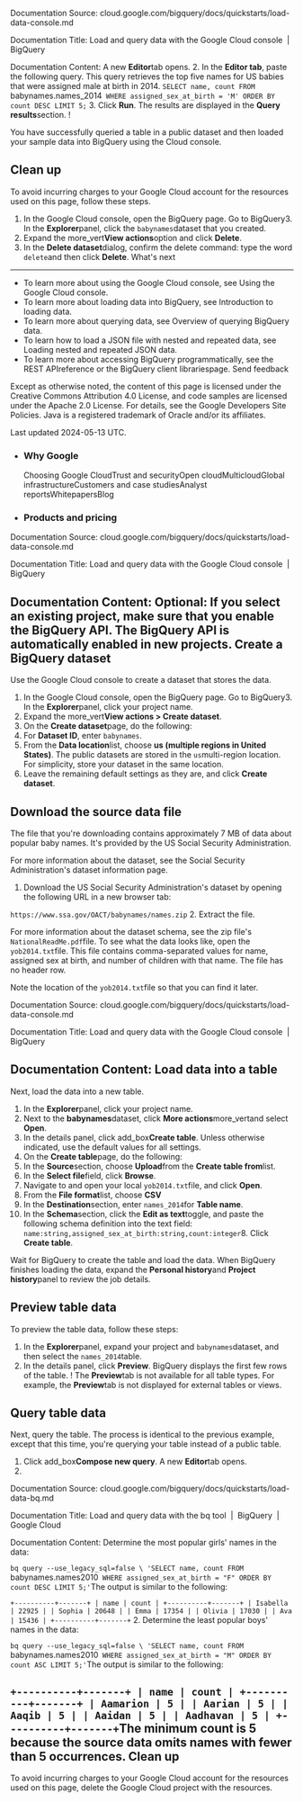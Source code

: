 Documentation Source:
cloud.google.com/bigquery/docs/quickstarts/load-data-console.md

Documentation Title:
Load and query data with the Google Cloud console  |  BigQuery

Documentation Content:
A new **Editor**tab opens.
2. In the **Editor
 tab**, paste the following query. This query
 retrieves the top five names for US babies that were assigned male at birth
 in 2014. `SELECT
 name,
 count
 FROM
 `babynames.names_2014`
 WHERE
 assigned_sex_at_birth = 'M'
 ORDER BY
 count DESC
 LIMIT
 5;`
3. Click **Run**. The results are displayed
 in the **Query results**section. !

You have successfully queried a table in a public dataset and then loaded your
sample data into BigQuery using the Cloud console.

Clean up
--------

To avoid incurring charges to your Google Cloud account for
 the resources used on this page, follow these steps.
 

1. In the Google Cloud console, open the BigQuery page.
Go to BigQuery3. In the **Explorer**panel, click the `babynames`dataset
 that you created.
4. Expand the more\_vert**View actions**option and click **Delete**.
5. In the **Delete dataset**dialog, confirm the delete command: type the word
 `delete`and then click **Delete**.
What's next
-----------

* To learn more about using the Google Cloud console, see
 Using the Google Cloud console.
* To learn more about loading data into BigQuery, see
 Introduction to loading data.
* To learn more about querying data, see
 Overview of querying BigQuery data.
* To learn how to load a JSON file with nested and repeated data, see
 Loading nested and repeated JSON data.
* To learn more about accessing BigQuery programmatically, see
 the REST APIreference or the
 BigQuery client librariespage.
Send feedback
 
 Except as otherwise noted, the content of this page is licensed under the Creative Commons Attribution 4.0 License, and code samples are licensed under the Apache 2.0 License. For details, see the Google Developers Site Policies. Java is a registered trademark of Oracle and/or its affiliates.

Last updated 2024-05-13 UTC.

* ### Why Google


	Choosing Google CloudTrust and securityOpen cloudMulticloudGlobal infrastructureCustomers and case studiesAnalyst reportsWhitepapersBlog
* ### Products and pricing



Documentation Source:
cloud.google.com/bigquery/docs/quickstarts/load-data-console.md

Documentation Title:
Load and query data with the Google Cloud console  |  BigQuery

Documentation Content:
Optional: If you
 select an existing project, make sure that you
 enable
 the BigQuery API. The BigQuery API is automatically
 enabled in new projects.
Create a BigQuery dataset
-------------------------

Use the Google Cloud console to create a dataset that stores the data.

1. In the Google Cloud console, open the BigQuery page.
Go to BigQuery3. In the
 **Explorer**panel, click your project name.
4. Expand the more\_vert**View actions > Create dataset**.
5. On the **Create dataset**page, do the following:
1. For
 **Dataset ID**, enter `babynames`.
2. From the **Data location**list, choose **us (multiple regions in United States)**.
 The public datasets are stored in the `us`multi-region
 location. For simplicity,
 store your
 dataset in the same location.
3. Leave the remaining default settings as they are, and click **Create dataset**.

Download the source data file
-----------------------------

The file that you're downloading contains approximately 7 MB of data about
popular baby names. It's provided by the US Social Security Administration.

For more information about the dataset, see the
Social Security Administration's dataset information page.

1. Download the US Social Security Administration's dataset by opening the
following URL in a new browser tab:

`https://www.ssa.gov/OACT/babynames/names.zip`
2. Extract the file.

For more information about the dataset schema, see the zip file's
`NationalReadMe.pdf`file.
To see what the data looks like, open the `yob2014.txt`file. This file
contains comma-separated values for name, assigned sex at birth, and number
of children with that name. The file has no header row.

Note the location of the `yob2014.txt`file so that you can find it later.



Documentation Source:
cloud.google.com/bigquery/docs/quickstarts/load-data-console.md

Documentation Title:
Load and query data with the Google Cloud console  |  BigQuery

Documentation Content:
Load data into a table
----------------------

Next, load the data into a new table.

1. In the
 **Explorer**panel, click your project name.
2. Next to the **babynames**dataset, click
 **More actions**more\_vertand select **Open**.
3. In the details panel, click
 add\_box**Create
 table**. Unless otherwise indicated, use the default values for all settings.
4. On the **Create table**page, do the following:
1. In the **Source**section, choose **Upload**from the
 **Create table
 from**list.
2. In the **Select file**field, click **Browse**.
3. Navigate to and open your local `yob2014.txt`file, and click **Open**.
4. From the
 **File
 format**list, choose **CSV**
5. In the **Destination**section, enter
 `names_2014`for
 **Table
 name**.
6. In the **Schema**section, click the
 **Edit as
 text**toggle, and paste the following
 schema definition into the text field:
`name:string,assigned_sex_at_birth:string,count:integer`8. Click
 **Create
 table**.

Wait for BigQuery to create the table and load the data.
 When BigQuery finishes loading the data, expand the
 **Personal
 history**and **Project history**panel to review the job details.

Preview table data
------------------

To preview the table data, follow these steps:

1. In the
 **Explorer**panel, expand your project and `babynames`dataset, and then
 select the `names_2014`table.
2. In the details panel, click **Preview**. BigQuery displays the first few
 rows of the table.
!
The **Preview**tab is not available for all table types. For example, the
**Preview**tab is not displayed for external tables or views.


Query table data
----------------

Next, query the table. The process is identical to the previous example,
except that this time, you're querying your table instead of a public table.

1. Click add\_box**Compose new query**. A new **Editor**tab opens.
2.



Documentation Source:
cloud.google.com/bigquery/docs/quickstarts/load-data-bq.md

Documentation Title:
Load and query data with the bq tool  |  BigQuery  |  Google Cloud

Documentation Content:
Determine the most popular girls' names in the data:

`bq query --use_legacy_sql=false \
 'SELECT
 name,
 count
 FROM
 `babynames.names2010`
 WHERE
 assigned_sex_at_birth = "F"
 ORDER BY
 count DESC
 LIMIT 5;'`The output is similar to the following:

`+----------+-------+
| name | count |
+----------+-------+
| Isabella | 22925 |
| Sophia | 20648 |
| Emma | 17354 |
| Olivia | 17030 |
| Ava | 15436 |
+----------+-------+`
2. Determine the least popular boys' names in the data:

`bq query --use_legacy_sql=false \
 'SELECT
 name,
 count
 FROM
 `babynames.names2010`
 WHERE
 assigned_sex_at_birth = "M"
 ORDER BY
 count ASC
 LIMIT 5;'`The output is similar to the following:

`+----------+-------+
| name | count |
+----------+-------+
| Aamarion | 5 |
| Aarian | 5 |
| Aaqib | 5 |
| Aaidan | 5 |
| Aadhavan | 5 |
+----------+-------+`The minimum count is 5 because the source data omits names with fewer than
5 occurrences.
Clean up
--------

To avoid incurring charges to your Google Cloud account for
 the resources used on this page, delete the Google Cloud project with the
 resources.



